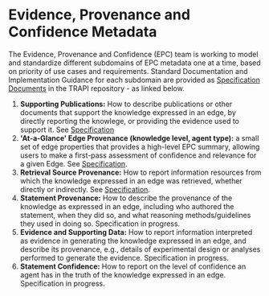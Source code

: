 # Evidence, Provenance and Confidence Metadata

The Evidence, Provenance and Confidence (EPC) team is working to model and standardize different subdomains of EPC metadata one at a time, based on priority of use cases and requirements. Standard Documentation and Implementation Guidance for each subdomain are provided as [Specification Documents](https://github.com/NCATSTranslator/ReasonerAPI/tree/1.4/ImplementationGuidance/Specifications) in the TRAPI repository - as linked below.

1. **Supporting Publications:**  How to describe publications or other documents that support the knowledge expressed in an edge, by directly reporting the knowlege, or providing the evidence used to support it. See [Specification](https://github.com/NCATSTranslator/ReasonerAPI/blob/1.4/ImplementationGuidance/Specifications/supporting_publications_specification.md)
2. **'At-a-Glance' Edge Provenance (knowledge level, agent type):** a small set of edge properties that provides a high-level EPC summary, allowing users to make a first-pass assessment of confidence and relevance for a given Edge. See [Specification](https://github.com/NCATSTranslator/ReasonerAPI/blob/1.4/ImplementationGuidance/Specifications/knowledge_level_agent_type_specification.md).
3. **Retrieval Source Provenance:** How to report information resources from which the knowledge expressed in an edge was retrieved, whether directly or indirectly. See [Specification](https://docs.google.com/document/d/177sOmjTueIK4XKJ0GjxsARg909CaU71tReIehAp5DDo/edit#).
4. **Statement Provenance:** How to describe the provenance of the knowledge as expressed in an edge, including who authored the statement, when they did so, and what reasoning methods/guidelines they used in doing so. Specification in progress.
5. **Evidence and Supporting Data:** How to report information interpreted as evidence in generating the knowledge expressed in an edge, and describe its provenance, e.g., details of experimental design or analyses performed to generate the evidence. Specification in progress.
6. **Statement Confidence:** How to report on the level of confidence an agent has in the truth of the knowledge expressed in an edge.  Specification in progress.


